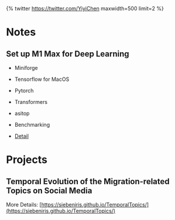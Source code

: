 
{% twitter https://twitter.com/YiyiChen maxwidth=500 limit=2 %}



# Notes 

## Set up M1 Max for Deep Learning

* Miniforge
* Tensorflow for MacOS
* Pytorch
* Transformers
* asitop
* Benchmarking

* [Detail](https://siebeniris.github.io/M1MAX/)



# Projects 

## Temporal Evolution of the Migration-related Topics on Social Media
 
More Details: [https://siebeniris.github.io/TemporalTopics/](https://siebeniris.github.io/TemporalTopics/)


